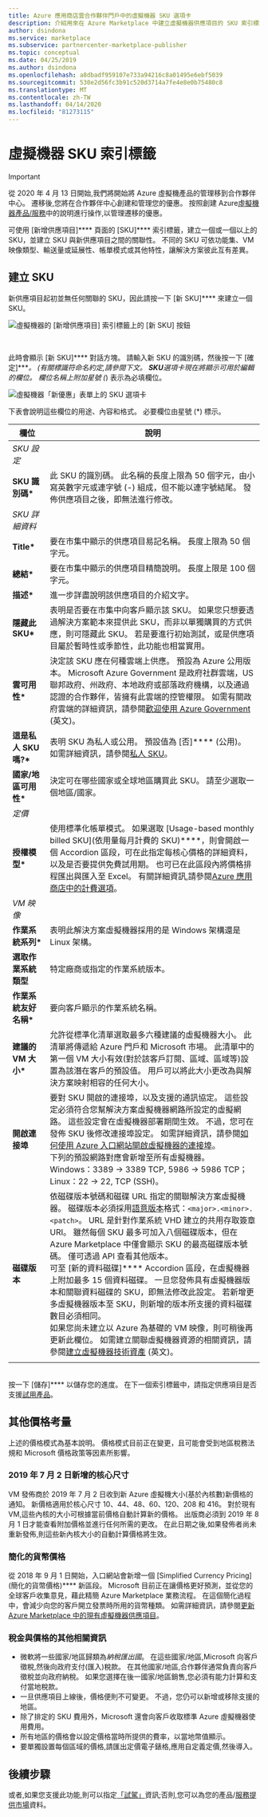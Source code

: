 ```yaml
---
title: Azure 應用商店雲合作夥伴門戶中的虛擬機器 SKU 選項卡
description: 介紹用來在 Azure Marketplace 中建立虛擬機器供應項目的 SKU 索引標籤。
author: dsindona
ms.service: marketplace
ms.subservice: partnercenter-marketplace-publisher
ms.topic: conceptual
ms.date: 04/25/2019
ms.author: dsindona
ms.openlocfilehash: a8dbadf959107e733a94216c8a01495e6ebf5039
ms.sourcegitcommit: 530e2d56fc3b91c520d3714a7fe4e8e0b75480c8
ms.translationtype: MT
ms.contentlocale: zh-TW
ms.lasthandoff: 04/14/2020
ms.locfileid: "81273115"
---
```

# <a name="virtual-machine-skus-tab"></a>虛擬機器 SKU 索引標籤

> [!IMPORTANT]
> 從 2020 年 4 月 13 日開始,我們將開始將 Azure 虛擬機產品的管理移到合作夥伴中心。 遷移後,您將在合作夥伴中心創建和管理您的優惠。 按照創建 Azure[虛擬機器產品/服務](https://aka.ms/CreateAzureVMoffer)中的說明進行操作,以管理遷移的優惠。

可使用 [新增供應項目]**** 頁面的 [SKU]**** 索引標籤，建立一個或一個以上的 SKU，並建立 SKU 與新供應項目之間的關聯性。  不同的 SKU 可依功能集、VM 映像類型、輸送量或延展性、帳單模式或其他特性，讓解決方案彼此互有差異。


## <a name="create-a-sku"></a>建立 SKU

新供應項目起初並無任何關聯的 SKU，因此請按一下 [新 SKU]**** 來建立一個 SKU。

![虛擬機器的 [新增供應項目] 索引標籤上的 [新 SKU] 按鈕](./media/publishvm_005.png)

<br/>

此時會顯示 [新 SKU]**** 對話方塊。  請輸入新 SKU 的識別碼，然後按一下 [確定]****。 (有關標識符命名約定,請參閱下文。 **SKU**選項卡現在將顯示可用於編輯的欄位。    欄位名稱上附加星號 (*) 表示為必填欄位。

<!-- TD: This tab has been updated, now has "Old Pricing" and "Simplified Currency Pricing" sections"! -->

![虛擬機器「新優惠」表單上的 SKU 選項卡](./media/publishvm_006.png)

下表會說明這些欄位的用途、內容和格式。  必要欄位由星號 (*) 標示。

<!-- TD: I took a new screenshot, and the fields differ somewhat from description in the VM Pub Guide.  Needs review. -->

|  **欄位**       |     **說明**                                                          |
|  ---------       |     ---------------                                                          |
|  *SKU 設定*   |    |
| **SKU 識別碼\***       | 此 SKU 的識別碼。  此名稱的長度上限為 50 個字元，由小寫英數字元或連字號 (-) 組成，但不能以連字號結尾。  發佈供應項目之後，即無法進行修改。  |
|  *SKU 詳細資料*   |  |
| **Title\***        | 要在市集中顯示的供應項目易記名稱。 長度上限為 50 個字元。 |
| **總結\***      | 要在市集中顯示的供應項目精簡說明。 長度上限是 100 個字元。 |
| **描述\***  | 進一步詳盡說明該供應項目的介紹文字。  <!-- TD: max len/guidance? 3k characters -->  |
| **隱藏此 SKU\*** | 表明是否要在市集中向客戶顯示該 SKU。  如果您只想要透過解決方案範本來提供此 SKU，而非以單獨購買的方式供應，則可隱藏此 SKU。  若是要進行初始測試，或是供應項目屬於暫時性或季節性，此功能也相當實用。 |
| **雲可用性\*** | 決定該 SKU 應在何種雲端上供應。  預設為 Azure 公用版本。  Microsoft Azure Government 是政府社群雲端，US 聯邦政府、州政府、本地政府或部落政府機構，以及通過認證的合作夥伴，皆擁有此雲端的控管權限。  如需有關政府雲端的詳細資訊，請參閱[歡迎使用 Azure Government](https://docs.microsoft.com/azure/azure-government/documentation-government-welcome) (英文)。 |
| **這是私人 SKU 嗎?\*** | 表明 SKU 為私人或公用。 預設值為 [否]**** (公用)。  如需詳細資訊，請參閱[私人 SKU](../../cloud-partner-portal-orig/cloud-partner-portal-azure-private-skus.md)。 |
| **國家/地區可用性\*** | 決定可在哪些國家或全球地區購買此 SKU。 請至少選取一個地區/國家。 <!-- TD: Is this parameter an AMP visibility control or a contractual one, or both? --> |  
|  *定價*   |  |
| **授權模型\***| 使用標準化帳單模式。  如果選取 [Usage-based monthly billed SKU]\(依用量每月計費的 SKU\)****，則會開啟一個 Accordion 區段，可在此指定每核心價格的詳細資料，以及是否要提供免費試用期。  也可已在此區段內將價格排程匯出與匯入至 Excel。 有關詳細資訊,請參閱[Azure 應用商店中的計費選項](../../billing-options-azure-marketplace.md)。 | 
|  *VM 映像*   |  |
| **作業系統系列\*** | 表明此解決方案虛擬機器採用的是 Windows 架構還是 Linux 架構。 |
| **選取作業系統類型** | 特定廠商或指定的作業系統版本。 |
| **作業系統友好名稱\*** | 要向客戶顯示的作業系統名稱。  |
| **建議的 VM 大小\*** | 允許從標準化清單選取最多六種建議的虛擬機器大小。  此清單將傳遞給 Azure 門戶和 Microsoft 市場。  此清單中的第一個 VM 大小有效(對於該客戶訂閱、區域、區域等)設置為該潛在客戶的預設值。  用戶可以將此大小更改為與解決方案映射相容的任何大小。 | 
| **開啟連接埠**| 要對 SKU 開啟的連接埠，以及支援的通訊協定。  這些設定必須符合您幫解決方案虛擬機器網路所設定的虛擬網路。 這些設定會在虛擬機器部署期間生效。 不過，您可在發佈 SKU 後修改連接埠設定。 如需詳細資訊，請參閱[如何使用 Azure 入口網站開啟虛擬機器的連接埠](https://docs.microsoft.com/azure/virtual-machines/windows/nsg-quickstart-portal)。 <br/>下列的預設網路對應會新增至所有虛擬機器。 &emsp; Windows：3389 -> 3389 TCP, 5986 -> 5986 TCP；&emsp; Linux：22 -> 22, TCP (SSH)。 |
| **磁碟版本**  | 依磁碟版本號碼和磁碟 URL 指定的關聯解決方案虛擬機器。 磁碟版本必須採用[語意版本](https://semver.org/)格式：`<major>.<minor>.<patch>`。  URL 是針對作業系統 VHD 建立的共用存取簽章 URI。  雖然每個 SKU 最多可加入八個磁碟版本，但在 Azure Marketplace 中僅會顯示 SKU 的最高磁碟版本號碼。 僅可透過 API 查看其他版本。  <!--TD: Add more specific link to API --> <br/> 可至 [新的資料磁碟]**** Accordion 區段，在虛擬機器上附加最多 15 個資料磁碟。  一旦您發佈具有虛擬機器版本和關聯資料磁碟的 SKU，即無法修改此設定。  若新增更多虛擬機器版本至 SKU，則新增的版本所支援的資料磁碟數目必須相同。 <br/> 如果您尚未建立以 Azure 為基礎的 VM 映像，則可稍後再更新此欄位。  如需建立關聯虛擬機器資源的相關資訊，請參閱[建立虛擬機器技術資產](./cpp-create-technical-assets.md) (英文)。  
|  |  |

<!-- TD: The CPP UX warning msg indicates that underscores are also supported in these SKU IDs. I suspect this might be true for other identifiers. --> 

<br/> 按一下 [儲存]**** 以儲存您的進度。 在下一個索引標籤中，請指定供應項目是否支援[試用產品](./cpp-test-drive-tab.md)。


## <a name="additional-pricing-considerations"></a>其他價格考量

上述的價格模式為基本說明。  價格模式目前正在變更，且可能會受到地區稅務法規和 Microsoft 價格政策等因素所影響。 

### <a name="new-core-sizes-added-on-722019"></a>2019 年 7 月 2 日新增的核心尺寸

VM 發佈商於 2019 年 7 月 2 日收到新 Azure 虛擬機大小(基於內核數)新價格的通知。  新價格適用於核心尺寸 10、44、48、60、120、208 和 416。  對於現有 VM,這些內核的大小可根據當前價格自動計算新的價格。  出版商必須到 2019 年 8 月 1 日才能查看附加價格並進行任何所需的更改。  在此日期之後,如果發佈者尚未重新發佈,則這些新內核大小的自動計算價格將生效。


### <a name="simplified-currency-pricing"></a>簡化的貨幣價格

從 2018 年 9 月 1 日開始，入口網站會新增一個 [Simplified Currency Pricing]\(簡化的貨幣價格\)**** 新區段。 Microsoft 目前正在讓價格更好預測，並從您的全球客戶收集意見，藉此精簡 Azure Marketplace 業務流程。 在這個簡化過程中，會減少向您的客戶開立發票時所用的貨幣種類。  如需詳細資訊，請參閱[更新 Azure Marketplace 中的現有虛擬機器供應項目](./cpp-update-existing-offer.md)。


### <a name="additional-information-on-taxes-and-prices"></a>稅金與價格的其他相關資訊

* 微軟將一些國家/地區歸類為*納稅匯出國*。  在這些國家/地區,Microsoft 向客戶徵稅,然後向政府支付(匯入)稅款。  在其他國家/地區,合作夥伴通常負責向客戶徵稅並向政府納稅。 如果您選擇在後一國家/地區銷售,您必須有能力計算和支付當地稅款。  <!-- TD: Find a good reference on taxing policies. The best I found was in the UWP section: https://docs.microsoft.com/windows/uwp/publish/tax-details-for-paid-apps -->
* 一旦供應項目上線後，價格便則不可變更。 不過，您仍可以新增或移除支援的地區。 
* 除了排定的 SKU 費用外，Microsoft 還會向客戶收取標準 Azure 虛擬機器使用費用。
* 所有地區的價格會以設定價格當時所提供的費率，以當地幣值顯示。  <!-- TD: Meaning? - Offer created, published, other? -->
* 要單獨設置每個區域的價格,請匯出定價電子錶格,應用自定義定價,然後導入。 


## <a name="next-steps"></a>後續步驟

或者,如果您支援此功能,則可以指定[「試駕」](./cpp-test-drive-tab.md)資訊;否則,您可以為您的產品/[服務提供市場](./cpp-marketplace-tab.md)資料。
